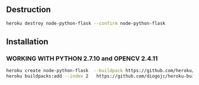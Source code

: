 ## Destruction
```bash
heroku destroy node-python-flask --confirm node-python-flask
```

## Installation
### WORKING WITH PYTHON 2.7.10 and OPENCV 2.4.11
```bash
heroku create node-python-flask  --buildpack https://github.com/heroku/heroku-buildpack-nodejs.git
heroku buildpacks:add --index 2   https://github.com/diogojc/heroku-buildpack-python-opencv-scipy.git#cedar14
```